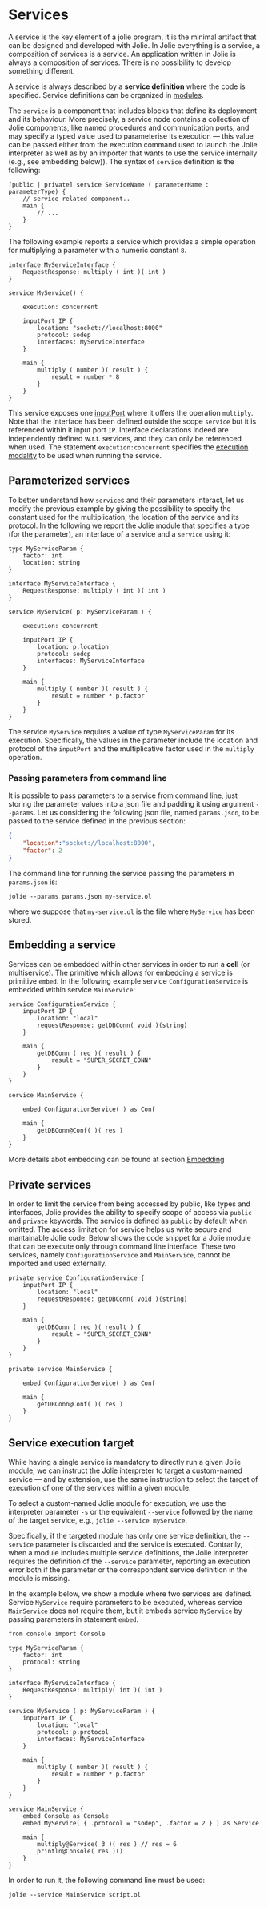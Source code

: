 # Services
A service is the key element of a jolie program, it is the minimal artifact that can be designed and developed with Jolie. In Jolie everything is a service, a composition of services is a service. An application written in Jolie is always a composition of services. There is no possibility to develop something different.

A service is always described by a **service definition** where the code is specified. Service definitions can be organized in [modules](modules.html).

The `service` is a component that includes blocks that define its deployment and its behaviour. More precisely, a service node contains a collection of Jolie components, like named procedures and communication ports, and may specify a typed value used to parameterise its execution &mdash; this value can be passed either from the execution command used to launch the Jolie interpreter as well as by an importer that wants to use the service internally (e.g., see embedding below)). The syntax of `service` definition is the following:

```jolie
[public | private] service ServiceName ( parameterName : parameterType) {
	// service related component..
	main {
		// ...
	}
}
```

The following example reports a service which provides a simple operation for multiplying a parameter with a numeric constant `8`.

```jolie
interface MyServiceInterface {
	RequestResponse: multiply ( int )( int )
}

service MyService() {
	
	execution: concurrent
	
	inputPort IP {
		location: "socket://localhost:8000"
		protocol: sodep
		interfaces: MyServiceInterface
	}

	main {
		multiply ( number )( result ) {
			result = number * 8
		}
	}
}
```

This service exposes one [inputPort](./basics/ports.html) where it offers the operation `multiply`. Note that the interface has been defined outside the scope `service` but it is referenced within it input port `IP`. Interface declarations indeed are independently defined w.r.t. services, and they can only be referenced when used. The statement `execution:concurrent` specifies the [execution modality](./processes.html) to be used when running the service.

## Parameterized services
To better understand how `service`s and their parameters interact, let us modify the previous example by giving the possibility to specify the constant used for the multiplication, the location of the service and its protocol. In the following we report the Jolie module that specifies a type (for the parameter), an interface of a service and a `service` using it:

```jolie
type MyServiceParam {
	factor: int
	location: string
}

interface MyServiceInterface {
	RequestResponse: multiply ( int )( int )
}

service MyService( p: MyServiceParam ) {
	
	execution: concurrent
	
	inputPort IP {
		location: p.location
		protocol: sodep
		interfaces: MyServiceInterface
	}

	main {
		multiply ( number )( result ) {
			result = number * p.factor
		}
	}
}
```

The service `MyService` requires a value of type `MyServiceParam` for its execution. Specifically, the values in the parameter include the location and protocol of the `inputPort` and the multiplicative factor used in the `multiply` operation.

### Passing parameters from command line
It is possible to pass parameters to a service from command line, just storing the parameter values into a json file and padding it using argument `--params`. Let us considering the following json file, named `params.json`, to be passed to the service defined in the previous section:

```json
{
    "location":"socket://localhost:8000",
    "factor": 2
}
```
The command line for running the service passing the parameters in `params.json` is:

```
jolie --params params.json my-service.ol
```
where we suppose that `my-service.ol` is the file where `MyService` has been stored.

## Embedding a service
Services can be embedded within other services in order to run a __cell__ (or multiservice). The primitive which allows for embedding a service is primitive `embed`. In the following example service `ConfigurationService` is embedded within service `MainService`:


```jolie
service ConfigurationService {
	inputPort IP {
		location: "local"
		requestResponse: getDBConn( void )(string)
	}
	
	main {
		getDBConn ( req )( result ) {
			result = "SUPER_SECRET_CONN"
		}
	}
}

service MainService {

	embed ConfigurationService( ) as Conf

	main {
		getDBConn@Conf( )( res )
	}
}
```

More details abot embedding can be found at section [Embedding](../architectural-composition/embedding.md)
## Private services

In order to limit the service from being accessed by public, like types and interfaces, Jolie provides the ability to specify scope of access via `public` and `private` keywords. The service is defined as `public` by default when omitted. The access limitation for service helps us write secure and mantainable Jolie code. Below shows the code snippet for a Jolie module that can be execute only through command line interface. These two services, namely `ConfigurationService` and `MainService`, cannot be imported and used externally.

```jolie
private service ConfigurationService {
	inputPort IP {
		location: "local"
		requestResponse: getDBConn( void )(string)
	}
	
	main {
		getDBConn ( req )( result ) {
			result = "SUPER_SECRET_CONN"
		}
	}
}

private service MainService {

	embed ConfigurationService( ) as Conf

	main {
		getDBConn@Conf( )( res )
	}
}
```

## Service execution target

While having a single service is mandatory to directly run a given Jolie module, we can instruct the Jolie interpreter to target a custom-named service &mdash; and by extension, use the same instruction to select the target of execution of one of the services within a given module.

To select a custom-named Jolie module for execution, we use the interpreter parameter `-s` or the equivalent `--service` followed by the name of the target service, e.g.,  `jolie --service myService`.

Specifically, if the targeted module has only one service definition, the `--service` parameter is discarded and the service is executed.
Contrarily, when a module includes multiple service definitions, the Jolie interpreter requires the definition of the `--service` parameter, reporting an execution error both if the parameter or the correspondent service definition in the module is missing.

In the example below, we show a module where two services are defined. Service `MyService` require parameters to be executed, whereas service `MainService` does not require them, but it embeds service `MyService` by passing parameters in statement `embed`.

```jolie
from console import Console 

type MyServiceParam {
	factor: int
	protocol: string
}

interface MyServiceInterface {
	RequestResponse: multiply( int )( int )
}

service MyService ( p: MyServiceParam ) {
	inputPort IP {
		location: "local"
		protocol: p.protocol
		interfaces: MyServiceInterface
	}
	
	main {
		multiply ( number )( result ) {
			result = number * p.factor
		}
	}
}

service MainService {
	embed Console as Console
	embed MyService( { .protocol = "sodep", .factor = 2 } ) as Service

	main {
		multiply@Service( 3 )( res ) // res = 6
		println@Console( res )()
	}
}
```

In order to run it, the following command line must be used:

```
jolie --service MainService script.ol

```

